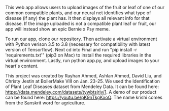 This web app allows users to upload images of the fruit or leaf of one of our common compatible plants, and our neural net identifies what type of disease (if any) the plant has. It then displays all relevant info for that disease. If the image uploaded is not a compatible plant leaf or fruit, our app will instead show an epic Bernie x Psy meme.

To run our app, clone our repository. Then activate a virtual environment with Python verison 3.5 to 3.8 (necessary for compatibility with latest version of Tensorflow). Next cd into Final and run "pip install -r 'requirements.txt'" (pip3 on Mac) to install the required libraries in the virtual environment. Lastly, run python app.py, and upload images to your heart's content.

This project was created by Rayhan Ahmed, Ashlan Ahmed, David Liu, and Christy Jestin at BoilerMake VIII on Jan. 23-25. We used the Identification of Plant Leaf Diseases dataset from Mendeley Data. It can be found here: https://data.mendeley.com/datasets/tywbtsjrjv/1. A demo of our product can be found here: https://youtu.be/pK9nTkgKxoQ. The name krishi comes from the Sanskrit word for agriculture.
